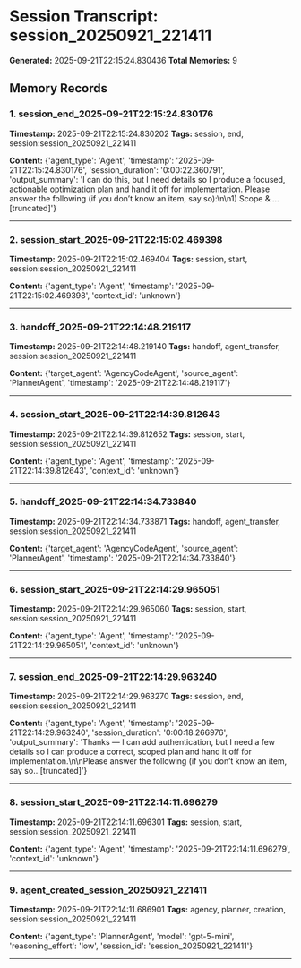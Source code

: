 # Session Transcript: session_20250921_221411

**Generated:** 2025-09-21T22:15:24.830436
**Total Memories:** 9

## Memory Records

### 1. session_end_2025-09-21T22:15:24.830176

**Timestamp:** 2025-09-21T22:15:24.830202
**Tags:** session, end, session:session_20250921_221411

**Content:** {'agent_type': 'Agent', 'timestamp': '2025-09-21T22:15:24.830176', 'session_duration': '0:00:22.360791', 'output_summary': 'I can do this, but I need details so I produce a focused, actionable optimization plan and hand it off for implementation. Please answer the following (if you don’t know an item, say so):\n\n1) Scope & ...[truncated]'}

---

### 2. session_start_2025-09-21T22:15:02.469398

**Timestamp:** 2025-09-21T22:15:02.469404
**Tags:** session, start, session:session_20250921_221411

**Content:** {'agent_type': 'Agent', 'timestamp': '2025-09-21T22:15:02.469398', 'context_id': 'unknown'}

---

### 3. handoff_2025-09-21T22:14:48.219117

**Timestamp:** 2025-09-21T22:14:48.219140
**Tags:** handoff, agent_transfer, session:session_20250921_221411

**Content:** {'target_agent': 'AgencyCodeAgent', 'source_agent': 'PlannerAgent', 'timestamp': '2025-09-21T22:14:48.219117'}

---

### 4. session_start_2025-09-21T22:14:39.812643

**Timestamp:** 2025-09-21T22:14:39.812652
**Tags:** session, start, session:session_20250921_221411

**Content:** {'agent_type': 'Agent', 'timestamp': '2025-09-21T22:14:39.812643', 'context_id': 'unknown'}

---

### 5. handoff_2025-09-21T22:14:34.733840

**Timestamp:** 2025-09-21T22:14:34.733871
**Tags:** handoff, agent_transfer, session:session_20250921_221411

**Content:** {'target_agent': 'AgencyCodeAgent', 'source_agent': 'PlannerAgent', 'timestamp': '2025-09-21T22:14:34.733840'}

---

### 6. session_start_2025-09-21T22:14:29.965051

**Timestamp:** 2025-09-21T22:14:29.965060
**Tags:** session, start, session:session_20250921_221411

**Content:** {'agent_type': 'Agent', 'timestamp': '2025-09-21T22:14:29.965051', 'context_id': 'unknown'}

---

### 7. session_end_2025-09-21T22:14:29.963240

**Timestamp:** 2025-09-21T22:14:29.963270
**Tags:** session, end, session:session_20250921_221411

**Content:** {'agent_type': 'Agent', 'timestamp': '2025-09-21T22:14:29.963240', 'session_duration': '0:00:18.266976', 'output_summary': 'Thanks — I can add authentication, but I need a few details so I can produce a correct, scoped plan and hand it off for implementation.\n\nPlease answer the following (if you don’t know an item, say so...[truncated]'}

---

### 8. session_start_2025-09-21T22:14:11.696279

**Timestamp:** 2025-09-21T22:14:11.696301
**Tags:** session, start, session:session_20250921_221411

**Content:** {'agent_type': 'Agent', 'timestamp': '2025-09-21T22:14:11.696279', 'context_id': 'unknown'}

---

### 9. agent_created_session_20250921_221411

**Timestamp:** 2025-09-21T22:14:11.686901
**Tags:** agency, planner, creation, session:session_20250921_221411

**Content:** {'agent_type': 'PlannerAgent', 'model': 'gpt-5-mini', 'reasoning_effort': 'low', 'session_id': 'session_20250921_221411'}

---

